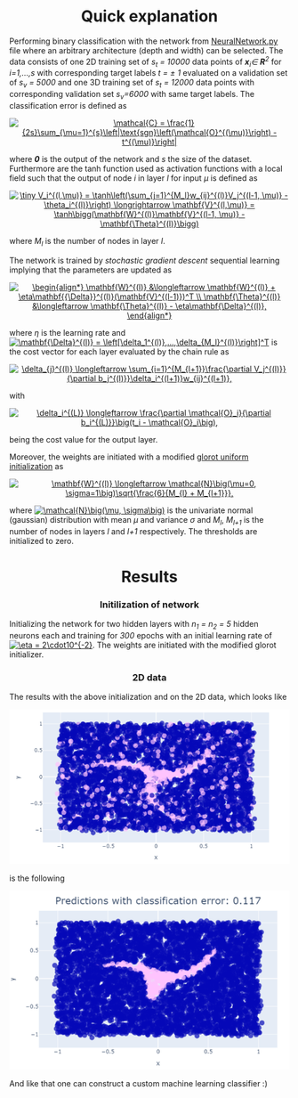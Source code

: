 <h1 align="center"> Quick explanation</h1>

Performing binary classification with the network from [NeuralNetwork.py](https://github.com/olof98johansson/NeuralNetworkFromScratch/blob/main/NeuralNetwork.py) file where an arbitrary architecture (depth and width) can be selected. The data consists of one 2D training set of <i>s<sub>t</sub> = 10000</i> data points of <i><b>x</b><sub>i</sub>&in; <b>R</b><sup>2</sup></i> for <i>i=1,...,s</i> with corresponding target labels <i>t = &pm; 1</i> evaluated on a validation set of <i>s<sub>v</sub> = 5000</i> and one 3D training set of <i>s<sub>t</sub> = 12000</i> data points with corresponding validation set <i>s<sub>v</sub>=6000</i> with same target labels. The classification error is defined as
<p align="center"><a href="https://www.codecogs.com/eqnedit.php?latex=\mathcal{C}&space;=&space;\frac{1}{2s}\sum_{\mu=1}^{s}\left|\text{sgn}\left(\mathcal{O}^{(\mu)}\right)&space;-&space;t^{(\mu)}\right|" target="_blank"><img src="https://latex.codecogs.com/png.latex?\mathcal{C}&space;=&space;\frac{1}{2s}\sum_{\mu=1}^{s}\left|\text{sgn}\left(\mathcal{O}^{(\mu)}\right)&space;-&space;t^{(\mu)}\right|" title="\mathcal{C} = \frac{1}{2s}\sum_{\mu=1}^{s}\left|\text{sgn}\left(\mathcal{O}^{(\mu)}\right) - t^{(\mu)}\right|" /></a></p>


where <i><b>0</b></i> is the output of the network and <i>s</i> the size of the dataset. Furthermore are the tanh function used as activation functions with a local field such that the output of node <i>i</i> in layer <i>l</i> for input <i>&mu;</i> is defined as
<p align="center"><a href="https://www.codecogs.com/eqnedit.php?latex=\dpi{200}&space;\tiny&space;V_i^{(l,\mu)}&space;=&space;\tanh\left(\sum_{j=1}^{M_l}w_{ij}^{(l)}V_j^{(l-1,&space;\mu)}&space;-&space;\theta_i^{(l)}\right)&space;\longrightarrow&space;\mathbf{V}^{(l,\mu)}&space;=&space;\tanh\bigg(\mathbf{W}^{(l)}\mathbf{V}^{(l-1,&space;\mu)}&space;-&space;\mathbf{\Theta}^{(l)}\bigg)" target="_blank"><img src="https://latex.codecogs.com/png.latex?\dpi{200}&space;\tiny&space;V_i^{(l,\mu)}&space;=&space;\tanh\left(\sum_{j=1}^{M_l}w_{ij}^{(l)}V_j^{(l-1,&space;\mu)}&space;-&space;\theta_i^{(l)}\right)&space;\longrightarrow&space;\mathbf{V}^{(l,\mu)}&space;=&space;\tanh\bigg(\mathbf{W}^{(l)}\mathbf{V}^{(l-1,&space;\mu)}&space;-&space;\mathbf{\Theta}^{(l)}\bigg)" title="\tiny V_i^{(l,\mu)} = \tanh\left(\sum_{j=1}^{M_l}w_{ij}^{(l)}V_j^{(l-1, \mu)} - \theta_i^{(l)}\right) \longrightarrow \mathbf{V}^{(l,\mu)} = \tanh\bigg(\mathbf{W}^{(l)}\mathbf{V}^{(l-1, \mu)} - \mathbf{\Theta}^{(l)}\bigg)" /></a></p>


where <i>M<sub>l</sub></i> is the number of nodes in layer <i>l</i>.


The network is trained by *stochastic gradient descent* sequential learning implying that the parameters are updated as
<p align="center"><a href="https://www.codecogs.com/eqnedit.php?latex=\begin{align*}&space;\mathbf{W}^{(l)}&space;&\longleftarrow&space;\mathbf{W}^{(l)}&space;&plus;&space;\eta\mathbf{{\Delta}}^{(l)}(\mathbf{V}^{(l-1)})^T&space;\\&space;\mathbf{\Theta}^{(l)}&space;&\longleftarrow&space;\mathbf{\Theta}^{(l)}&space;-&space;\eta\mathbf{\Delta}^{(l)},&space;\end{align*}" target="_blank"><img src="https://latex.codecogs.com/png.latex?\begin{align*}&space;\mathbf{W}^{(l)}&space;&\longleftarrow&space;\mathbf{W}^{(l)}&space;&plus;&space;\eta\mathbf{{\Delta}}^{(l)}(\mathbf{V}^{(l-1)})^T&space;\\&space;\mathbf{\Theta}^{(l)}&space;&\longleftarrow&space;\mathbf{\Theta}^{(l)}&space;-&space;\eta\mathbf{\Delta}^{(l)},&space;\end{align*}" title="\begin{align*} \mathbf{W}^{(l)} &\longleftarrow \mathbf{W}^{(l)} + \eta\mathbf{{\Delta}}^{(l)}(\mathbf{V}^{(l-1)})^T \\ \mathbf{\Theta}^{(l)} &\longleftarrow \mathbf{\Theta}^{(l)} - \eta\mathbf{\Delta}^{(l)}, \end{align*}" /></a></p>

where <i>&eta;</i> is the learning rate and <a href="https://www.codecogs.com/eqnedit.php?latex=\inline&space;\mathbf{\Delta}^{(l)}&space;=&space;\left[\delta_1^{(l)},...,\delta_{M_l}^{(l)}\right]^T" target="_blank"><img src="https://latex.codecogs.com/png.latex?\inline&space;\mathbf{\Delta}^{(l)}&space;=&space;\left[\delta_1^{(l)},...,\delta_{M_l}^{(l)}\right]^T" title="\mathbf{\Delta}^{(l)} = \left[\delta_1^{(l)},...,\delta_{M_l}^{(l)}\right]^T" /></a> is the cost vector for each layer evaluated by the chain rule as

<p align="center"><a href="https://www.codecogs.com/eqnedit.php?latex=\delta_{j}^{(l)}&space;\longleftarrow&space;\sum_{i=1}^{M_{l&plus;1}}\frac{\partial&space;V_j^{(l)}}{\partial&space;b_j^{(l)}}\delta_i^{(l&plus;1)}w_{ij}^{(l&plus;1)}," target="_blank"><img src="https://latex.codecogs.com/png.latex?\delta_{j}^{(l)}&space;\longleftarrow&space;\sum_{i=1}^{M_{l&plus;1}}\frac{\partial&space;V_j^{(l)}}{\partial&space;b_j^{(l)}}\delta_i^{(l&plus;1)}w_{ij}^{(l&plus;1)}," title="\delta_{j}^{(l)} \longleftarrow \sum_{i=1}^{M_{l+1}}\frac{\partial V_j^{(l)}}{\partial b_j^{(l)}}\delta_i^{(l+1)}w_{ij}^{(l+1)}," /></a></p>

with 

<p align="center"><a href="https://www.codecogs.com/eqnedit.php?latex=\delta_i^{(L)}&space;\longleftarrow&space;\frac{\partial&space;\mathcal{O}_i}{\partial&space;b_i^{(L)}}\big(t_i&space;-&space;\mathcal{O}_i\big)," target="_blank"><img src="https://latex.codecogs.com/png.latex?\delta_i^{(L)}&space;\longleftarrow&space;\frac{\partial&space;\mathcal{O}_i}{\partial&space;b_i^{(L)}}\big(t_i&space;-&space;\mathcal{O}_i\big)," title="\delta_i^{(L)} \longleftarrow \frac{\partial \mathcal{O}_i}{\partial b_i^{(L)}}\big(t_i - \mathcal{O}_i\big)," /></a></p>

being the cost value for the output layer. 


Moreover, the weights are initiated with a modified [glorot uniform initialization](http://proceedings.mlr.press/v9/glorot10a/glorot10a.pdf) as

<p align="center"><a href="https://www.codecogs.com/eqnedit.php?latex=\mathbf{W}^{(l)}&space;\longleftarrow&space;\mathcal{N}\big(\mu=0,&space;\sigma=1\big)\sqrt{\frac{6}{M_{l}&space;&plus;&space;M_{l&plus;1}}}," target="_blank"><img src="https://latex.codecogs.com/png.latex?\mathbf{W}^{(l)}&space;\longleftarrow&space;\mathcal{N}\big(\mu=0,&space;\sigma=1\big)\sqrt{\frac{6}{M_{l}&space;&plus;&space;M_{l&plus;1}}}," title="\mathbf{W}^{(l)} \longleftarrow \mathcal{N}\big(\mu=0, \sigma=1\big)\sqrt{\frac{6}{M_{l} + M_{l+1}}}," /></a></p>

where <a href="https://www.codecogs.com/eqnedit.php?latex=\inline&space;\dpi{80}&space;\mathcal{N}\big(\mu,&space;\sigma\big)" target="_blank"><img src="https://latex.codecogs.com/png.latex?\inline&space;\dpi{80}&space;\mathcal{N}\big(\mu,&space;\sigma\big)" title="\mathcal{N}\big(\mu, \sigma\big)" /></a> is the univariate normal (gaussian) distribution with mean <i>&mu;</i> and variance <i>&sigma;</i> and <i>M<sub>l</sub></i>, <i>M<sub>l+1</sub></i> is the number of nodes in layers <i>l</i> and <i>l+1</i> respectively. The thresholds are initialized to zero.


<h1 align="center"> Results </h1>
<h3 align="center"> Initilization of network</h3>

Initializing the network for two hidden layers with <i>n<sub>1</sub> = n<sub>2</sub> = 5</i> hidden neurons each and training for <i>300</i> epochs with an initial learning rate of <a href="https://www.codecogs.com/eqnedit.php?latex=\inline&space;\dpi{80}&space;\eta&space;=&space;2\cdot10^{-2}" target="_blank"><img src="https://latex.codecogs.com/png.latex?\inline&space;\dpi{80}&space;\eta&space;=&space;2\cdot10^{-2}" title="\eta = 2\cdot10^{-2}" /></a>. The weights are initiated with the modified glorot initializer.

<h3 align="center">2D data </h3>
The results with the above initialization and on the 2D data, which looks like

![2ddata](https://github.com/olof98johansson/NeuralNetworkFromScratch/blob/main/Images/Original_data_2d.png?raw=True)

is the following

![results2d](https://github.com/olof98johansson/NeuralNetworkFromScratch/blob/main/Images/Results_2d.png?raw=True)

And like that one can construct a custom machine learning classifier :)
